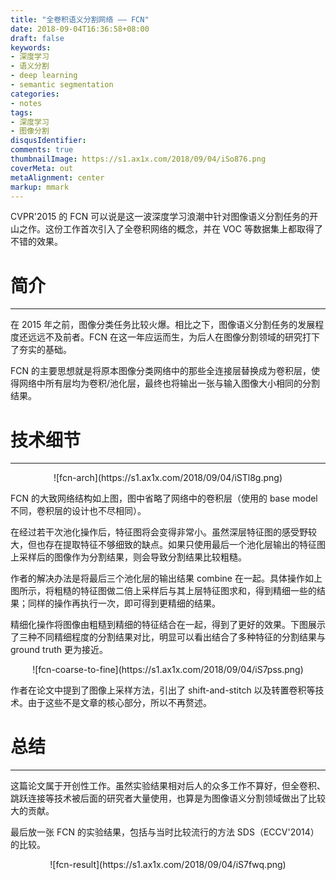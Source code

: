 ```yaml
---
title: "全卷积语义分割网络 —— FCN"
date: 2018-09-04T16:36:58+08:00
draft: false
keywords:
- 深度学习
- 语义分割
- deep learning
- semantic segmentation
categories:
- notes
tags:
- 深度学习
- 图像分割
disqusIdentifier: 
comments: true
thumbnailImage: https://s1.ax1x.com/2018/09/04/iSo876.png
coverMeta: out
metaAlignment: center
markup: mmark
---
```


CVPR'2015 的 FCN 可以说是这一波深度学习浪潮中针对图像语义分割任务的开山之作。这份工作首次引入了全卷积网络的概念，并在 VOC 等数据集上都取得了不错的效果。

<!--more-->


# 简介

---

在 2015 年之前，图像分类任务比较火爆。相比之下，图像语义分割任务的发展程度还远远不及前者。FCN 在这一年应运而生，为后人在图像分割领域的研究打下了夯实的基础。

FCN 的主要思想就是将原本图像分类网络中的那些全连接层替换成为卷积层，使得网络中所有层均为卷积/池化层，最终也将输出一张与输入图像大小相同的分割结果。


# 技术细节

---

<center>![fcn-arch](https://s1.ax1x.com/2018/09/04/iSTl8g.png)</center>

FCN 的大致网络结构如上图，图中省略了网络中的卷积层（使用的 base model 不同，卷积层的设计也不尽相同）。

在经过若干次池化操作后，特征图将会变得非常小。虽然深层特征图的感受野较大，但也存在提取特征不够细致的缺点。如果只使用最后一个池化层输出的特征图上采样后的图像作为分割结果，则会导致分割结果比较粗糙。

作者的解决办法是将最后三个池化层的输出结果 combine 在一起。具体操作如上图所示，将粗糙的特征图做二倍上采样后与其上层特征图求和，得到精细一些的结果；同样的操作再执行一次，即可得到更精细的结果。

精细化操作将图像由粗糙到精细的特征结合在一起，得到了更好的效果。下图展示了三种不同精细程度的分割结果对比，明显可以看出结合了多种特征的分割结果与 ground truth 更为接近。

<center>![fcn-coarse-to-fine](https://s1.ax1x.com/2018/09/04/iS7pss.png)</center>

作者在论文中提到了图像上采样方法，引出了 shift-and-stitch 以及转置卷积等技术。由于这些不是文章的核心部分，所以不再赘述。


# 总结

---

这篇论文属于开创性工作。虽然实验结果相对后人的众多工作不算好，但全卷积、跳跃连接等技术被后面的研究者大量使用，也算是为图像语义分割领域做出了比较大的贡献。

最后放一张 FCN 的实验结果，包括与当时比较流行的方法 SDS（ECCV'2014）的比较。

<center>![fcn-result](https://s1.ax1x.com/2018/09/04/iS7fwq.png)</center>
